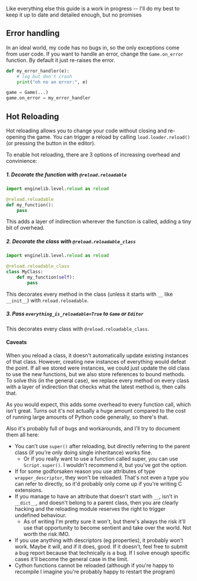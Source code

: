 Like everything else this guide is a work in progress -- 
I'll do my best to keep it up to date and detailed enough, but no promises

## Error handling
In an ideal world, my code has no bugs in, so the only exceptions come from user code.
If you want to handle an error, change the `Game.on_error` function. By default it just re-raises the error.
```python
def my_error_handler(e):
    # log but don't crash
    print("oh no an error:", e)    

game = Game(...)
game.on_error = my_error_handler
```

## Hot Reloading

Hot reloading allows you to change your code without closing and re-opening the game.
You can trigger a reload by calling `load.loader.reload()` (or pressing the button in the editor).

To enable hot reloading, there are 3 options of increasing overhead and convinience:

##### 1. Decorate the function with `@reload.reloadable`
```python
import enginelib.level.reload as reload

@reload.reloadable
def my_function():
    pass
```
This adds a layer of indirection wherever the function is called, adding a tiny bit of overhead.

##### 2. Decorate the class with `@reload.reloadable_class`
```python
import enginelib.level.reload as reload

@reload.reloadable_class
class MyClass:
    def my_function(self):
        pass
```
This decorates every method in the class (unless it starts with `__` like `__init__`) with `reload.reloadable`.

##### 3. Pass `everything_is_reloadable=True` to `Game` or `Editor`
This decorates every class with `@reload.reloadable_class`.

#### Caveats
When you reload a class, it doesn't automatically update existing instances of that class. However, creating new 
instances of everything would defeat the point. If all we stored were instances, we could just update the old class to
use the new functions, but we also store references to bound methods. To solve this (in the general case), we replace
every method on every class with a layer of indirection that checks what the latest method is, then calls that.

As you would expect, this adds some overhead to every function call, which isn't great. Turns out it's not actually a 
huge amount compared to the cost of running large amounts of Python code generally, so there's that.

Also it's probably full of bugs and workarounds, and I'll try to document them all here:
 - You can't use `super()` after reloading, but directly referring to the parent class (if you're only doing single 
   inheritance) works fine.
   - Or if you really want to use a function called super, you can use `Script.super()`. I wouldn't recommend it, but
     you've got the option.
 - If for some godforsaken reason you use attributes of type `wrapper_descriptor`, they won't be reloaded. That's not 
   even a type you can refer to directly, so it'd probably only come up if you're writing C extensions.
 - If you manage to have an attribute that doesn't start with `__`, isn't in `__dict__`, and doesn't belong to a parent 
 class, then you are clearly hacking and the reloading module reserves the right to trigger undefined behaviour.
    - As of writing I'm pretty sure it won't, but there's always the risk it'll use that opportunity to become sentient
      and take over the world. Not worth the risk IMO.
 - If you use anything with descriptors (eg properties), it probably won't work. Maybe it will, and if it does, good.
   If it doesn't, feel free to submit a bug report because that technically is a bug. If I solve enough specific cases
   it'll become the general case in the limit.
 - Cython functions cannot be reloaded (although if you're happy to recompile I imagine 
   you're probably happy to restart the program)
